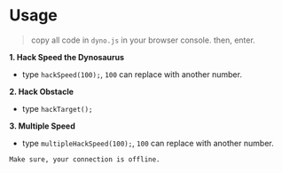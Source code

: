 # Usage
> copy all code in `dyno.js` in your browser console.
> then, enter.

**1. Hack Speed the Dynosaurus**

- type `hackSpeed(100);`, `100` can replace with another number.

**2. Hack Obstacle**

- type `hackTarget();`

**3. Multiple Speed**

- type `multipleHackSpeed(100);`, `100` can replace with another number.

`Make sure, your connection is offline.`
